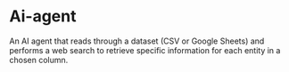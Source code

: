 # Ai-agent
An AI agent that reads through a dataset (CSV or Google Sheets) and performs a web search to retrieve specific information for each entity in a chosen column.
